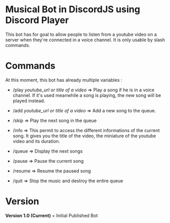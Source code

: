 # Musical Bot in DiscordJS using Discord Player

This bot has for goal to allow people to listen from a youtube video on a server when they're connected in a voice channel. It is 
only usable by slash commands.

# Commands

At this moment, this bot has already multiple variables :
- /play *youtube_url or title of a video* => Play a song if he is in a voice channel. If it's used meanwhile a song is playing, 
the new song will be played instead.

- /add *youtube_url or title of a video* => Add a new song to the queue.

- /skip => Play the next song in the queue

- /info => This permit to access the different informations of the current song. It gives you the title of the video, the miniature of the
youtube video and its duration.

- /queue => Display the next songs

- /pause => Pause the current song

- /resume => Resume the paused song

- /quit => Stop the music and destroy the entire queue


# Version

**Version 1.0 (Current)** = Initial Published Bot